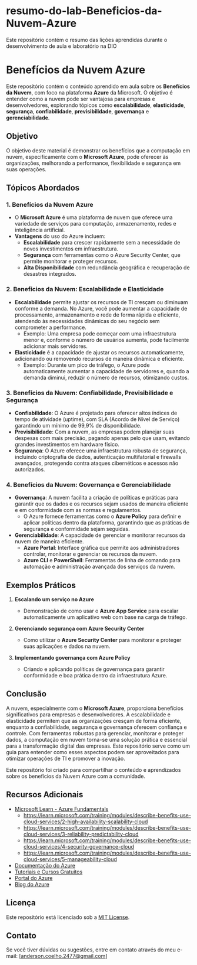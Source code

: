 # resumo-do-lab-Beneficios-da-Nuvem-Azure
Este repositório contém o resumo das lições aprendidas durante o desenvolvimento de aula e laboratório na DIO

# Benefícios da Nuvem Azure

Este repositório contém o conteúdo aprendido em aula sobre os **Benefícios da Nuvem**, com foco na plataforma **Azure** da Microsoft. O objetivo é entender como a nuvem pode ser vantajosa para empresas e desenvolvedores, explorando tópicos como **escalabilidade**, **elasticidade**, **segurança**, **confiabilidade**, **previsibilidade**, **governança** e **gerenciabilidade**.

## Objetivo

O objetivo deste material é demonstrar os benefícios que a computação em nuvem, especificamente com o **Microsoft Azure**, pode oferecer às organizações, melhorando a performance, flexibilidade e segurança em suas operações.

## Tópicos Abordados

### 1. **Benefícios da Nuvem Azure**
   - O **Microsoft Azure** é uma plataforma de nuvem que oferece uma variedade de serviços para computação, armazenamento, redes e inteligência artificial.
   - **Vantagens** do uso do Azure incluem:
     - **Escalabilidade** para crescer rapidamente sem a necessidade de novos investimentos em infraestrutura.
     - **Segurança** com ferramentas como o Azure Security Center, que permite monitorar e proteger recursos.
     - **Alta Disponibilidade** com redundância geográfica e recuperação de desastres integrados.

### 2. **Benefícios da Nuvem: Escalabilidade e Elasticidade**
   - **Escalabilidade** permite ajustar os recursos de TI cresçam ou diminuam conforme a demanda. No Azure, você pode aumentar a capacidade de processamento, armazenamento e rede de forma rápida e eficiente, atendendo às necessidades dinâmicas do seu negócio sem comprometer a performance. 
     - Exemplo: Uma empresa pode começar com uma infraestrutura menor e, conforme o número de usuários aumenta, pode facilmente adicionar mais servidores.
   - **Elasticidade** é a capacidade de ajustar os recursos automaticamente, adicionando ou removendo recursos de maneira dinâmica e eficiente.
     - Exemplo: Durante um pico de tráfego, o Azure pode automaticamente aumentar a capacidade de servidores e, quando a demanda diminui, reduzir o número de recursos, otimizando custos.

### 3. **Benefícios da Nuvem: Confiabilidade, Previsibilidade e Segurança**
   - **Confiabilidade**: O Azure é projetado para oferecer altos índices de tempo de atividade (uptime), com SLA (Acordo de Nível de Serviço) garantindo um mínimo de 99,9% de disponibilidade.
   - **Previsibilidade**: Com a nuvem, as empresas podem planejar suas despesas com mais precisão, pagando apenas pelo que usam, evitando grandes investimentos em hardware físico.
   - **Segurança**: O Azure oferece uma infraestrutura robusta de segurança, incluindo criptografia de dados, autenticação multifatorial e firewalls avançados, protegendo contra ataques cibernéticos e acessos não autorizados.

### 4. **Benefícios da Nuvem: Governança e Gerenciabilidade**
   - **Governança**: A nuvem facilita a criação de políticas e práticas para garantir que os dados e os recursos sejam usados de maneira eficiente e em conformidade com as normas e regulamentos.
     - O Azure fornece ferramentas como o **Azure Policy** para definir e aplicar políticas dentro da plataforma, garantindo que as práticas de segurança e conformidade sejam seguidas.
   - **Gerenciabilidade**: A capacidade de gerenciar e monitorar recursos da nuvem de maneira eficiente.
     - **Azure Portal**: Interface gráfica que permite aos administradores controlar, monitorar e gerenciar os recursos da nuvem.
     - **Azure CLI** e **PowerShell**: Ferramentas de linha de comando para automação e administração avançada dos serviços da nuvem.

## Exemplos Práticos

1. **Escalando um serviço no Azure**
   - Demonstração de como usar o **Azure App Service** para escalar automaticamente um aplicativo web com base na carga de tráfego.

2. **Gerenciando segurança com Azure Security Center**
   - Como utilizar o **Azure Security Center** para monitorar e proteger suas aplicações e dados na nuvem.

3. **Implementando governança com Azure Policy**
   - Criando e aplicando políticas de governança para garantir conformidade e boa prática dentro da infraestrutura Azure.

## Conclusão

A nuvem, especialmente com o **Microsoft Azure**, proporciona benefícios significativos para empresas e desenvolvedores. A escalabilidade e elasticidade permitem que as organizações cresçam de forma eficiente, enquanto a confiabilidade, segurança e governança oferecem confiança e controle. Com ferramentas robustas para gerenciar, monitorar e proteger dados, a computação em nuvem torna-se uma solução prática e essencial para a transformação digital das empresas. Este repositório serve como um guia para entender como esses aspectos podem ser aproveitados para otimizar operações de TI e promover a inovação. 

Este repositório foi criado para compartilhar o conteúdo e aprendizados sobre os benefícios da Nuvem Azure com a comunidade.

## Recursos Adicionais

- [Microsoft Learn - Azure Fundamentals](https://learn.microsoft.com/en-us/training/paths/azure-fundamentals/)
  - https://learn.microsoft.com/training/modules/describe-benefits-use-cloud-services/2-high-availability-scalability-cloud
  - https://learn.microsoft.com/training/modules/describe-benefits-use-cloud-services/3-reliability-predictability-cloud
  - https://learn.microsoft.com/training/modules/describe-benefits-use-cloud-services/4-security-governance-cloud
  - https://learn.microsoft.com/training/modules/describe-benefits-use-cloud-services/5-manageability-cloud
- [Documentação do Azure](https://docs.microsoft.com/azure) 
- [Tutoriais e Cursos Gratuitos](https://learn.microsoft.com/training/) 
- [Portal do Azure](https://portal.azure.com/) 
- [Blog do Azure](https://azure.microsoft.com/blog/)
  
## Licença

Este repositório está licenciado sob a [MIT License](LICENSE).

## Contato

Se você tiver dúvidas ou sugestões, entre em contato através do meu e-mail: [anderson.coelho.2477@gmail.com]
